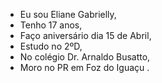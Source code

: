 * Eu sou Eliane Gabrielly,
 * Tenho 17 anos,
  * Faço aniversário dia 15 de Abril,
 * Estudo no 2ºD,
* No colégio Dr. Arnaldo Busatto,
 * Moro no PR em Foz do Iguaçu .
